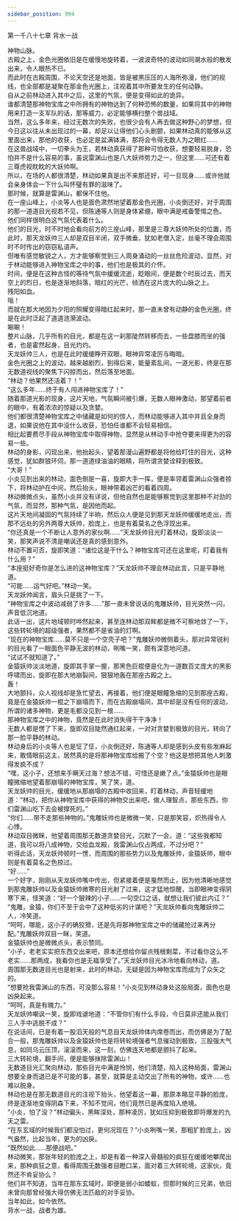 ```yaml
---
sidebar_position: 994
---
```

 第一千八十七章 背水一战


神物山脉。  
古殿之上，金色光圈依旧是在缓慢地旋转着，一波波奇特的波动如同潮水般的散发出来，令人眼热不已。  
而此时在古殿周围，不论天空还是地面，皆是被黑压压的人海所弥漫，他们的视线，也全部都是凝聚在那金色光圈上，注视着其中所要发生的任何动静。  
自从之前林动进入其中之后，这里的气氛，便是变得如此的诡异。  
谁都清楚那神物宝库之中所拥有的神物达到了何种恐怖的数量，如果将其中的神物用来打造一支军队的话，那等威力，必定能够横扫整个兽战域。  
当然，这么多年来，经过无数次的失败，也很少会有人再去做这种野心的梦想，但今日这以往从未出现过的一幕，却足以让得他们心头剧颤，如果林动真的能够从这里面出来，那他的收获，也必定是盆满钵满，那将会令得无数人为之眼红……  
在这兽战域中，一切拳头为王，若林动真获得了那种可怕收获，想要轻易脱身，恐怕并不是什么容易的事，虽说雷渊山也是八大妖帅势力之一，但这里……可还有着三尊虎视眈眈的大妖帅啊。  
所以，在场的人都很清楚，林动如果真是出不来那还好，可一旦现身……或许他就会亲身体会一下什么叫怀璧有罪的滋味了。  
那时候，就算是雷渊山，都保不住他。  
在一座山峰上，小炎等人也是面色肃然地望着那金色光圈，小炎倒还好，对于周围的那一道道目光视若不见，但陈通等人则是身体紧绷，眼中满是戒备警惕之色。  
他们同样很明白这气氛代表着什么。  
他们的目光，时不时地会看向前方的三座山峰，那里是三尊大妖帅所处的位置，而此时，那天龙妖帅三人却是双目半闭，双手微垂，犹如老僧入定，丝毫不理会周围时不时传出的窃窃私语声。  
但唯有感觉敏锐之人，方才能够察觉到三人周身涌动的一丝丝危险波动，显然，对于林动能够进入神物宝库之中的事，他们也是极其的介怀。  
时间，便是在这种古怪的等待气氛中缓缓流逝，眨眼间，便是数个时辰过去，而天空上的烈日，也是逐渐地斜落，暗红的光芒，倾洒在这片庞大的山脉之上。  
残阳如血。  
嗡！  
而就在那大地因为夕阳的照耀变得暗红起来时，那一直未曾有动静的金色光圈，终是在此时泛起了道道涟漪波动。  
唰唰！  
整片山脉，几乎所有的目光，都是在这一刹那陡然转移而去，一些盘膝而坐的强者，也是霍然起身，目光灼灼。  
天龙妖帅三人，也是在此时缓缓睁开双眼，眼神异常凌厉与晦暗。  
金色光圈之上的波动，越来越剧烈，到得后来，能量紊乱间，一道光影，终是在那无数道视线的聚焦下闪掠而出，然后落至地面。  
“林动？他果然还活着？！”  
“这么多年……终于有人闯进神物宝库了！”  
随着那道光影的现身，这片天地，气氛瞬间被引爆，无数人眼神激动，那望着前者的眼中，有着浓浓的惊疑以及贪婪。  
他们都很清楚神物宝库之中储藏是如何的惊人，而林动能够进入其中并且全身而退，如果说他在其中没什么收获，恐怕任谁都不会轻易相信。  
相比起要费尽手段从神物宝库中取得神物，显然是从林动手中抢夺要来得更为的容易一些。  
林动的身影，闪现出来，他抬起头，望着那漫山遍野都是将他给盯住的目光，这种感觉，犹如群狼环伺，那一道道绿油油的眼睛，将所谓贪婪诠释到极致。  
“大哥！”  
小炎见到出来的林动，面色倒是一喜，旋即大手一挥，便是率领着雷渊山众强者掠下，将林动护在中间，然后抬头，眼神带着凶芒的看着四周。  
林动微微点头，虽然小炎并没有详说，但他自然也是能够察觉到这里那种不对劲的气氛，而显然，那种气氛，是因他而起。  
这片天地间凝固的气氛持续了半晌，然后众人便是见到那天龙妖帅缓缓地走出，而那不远处的另外两尊大妖帅，脸庞上，也是有着莫名之色浮现出来。  
“你还真是一个不断让人意外的家伙啊……”天龙妖帅目光盯着林动，旋即淡淡一笑，那笑声说不清是嘲讽还是真的感到意外。  
林动不置可否，旋即笑道：“诸位这是干什么？神物宝库可还在这里呢，盯着我有什么用？”  
“本座挺好奇你是怎么进的这神物宝库？”天龙妖帅不理会林动此言，只是平静地道。  
“可能……运气好吧。”林动一笑。  
天龙妖帅闻言，眉头只是挑了一下。  
“神物宝库之中波动减弱了许多……”那一直未曾说话的鬼雕妖帅，目光突然一闪，声音低沉地道。  
此话一出，这片地域顿时哗然起来，甚至连林动那双眸都是微不可察地敛了一下，这些转轮境的超级强者，果然都不是省油的灯啊。  
“现在的神物宝库……莫不只是一个空壳子吧？”鬼雕妖帅微侧着头，那对异常锐利的目光看了一眼面色平静无波的林动，咧嘴一笑，颇有深意地问道。  
“试试不就知道了。”  
金猿妖帅淡淡地道，旋即其手掌一握，那黑色巨棍便是化为一道数百丈庞大的黑影呼啸而出，旋即在那大地崩裂间，狠狠地轰在那座古殿之上。  
轰！  
大地颤抖，众人视线却是急忙望去，再接着，他们便是眼瞳急缩的见到那座古殿，竟是在金猿妖帅一棍之下崩塌而下，而在古殿崩塌间，其中却是没有任何的波动，所谓的诸多神物，更是毛都没见到一根……  
那神物宝库之中的神物，竟然是在此时消失得干干净净！  
无数人都是愣了下来，旋即双目陡然通红起来，一对对贪婪到极致的目光，转向了那一脸平静的林动。  
林动身后的小炎等人也是怔了怔，小炎倒还好，陈通等人却是感到头皮有些发麻起来，敢情眼前这主，居然真的是将那神物宝库给搬了个空？他这是想把其他人刺激得发疯不成？  
“嘿，这小子，还想来手瞒天过海？想法不错，可惜还是嫩了点。”金猿妖帅也是眼瞳微缩地望着那崩塌的神物宝库，笑了笑，道。  
天龙妖帅的目光，缓缓地从那崩塌的古殿中收回来，盯着林动，声音轻缓地道：“林动，把你从神物宝库中获得的神物交出来吧，做人理智点，那些东西，你们雷渊山吃下去会被撑死的。”  
“你们……带不走那些神物的。”鬼雕妖帅也是微微一笑，只是那笑容，炽热得令人心悸。  
林动双目微眯，他望着周围那无数道贪婪目光，沉默了一会，道：“这些我都知道，我可以将八成神物，交给血龙殿，我雷渊山仅占两成，不过分吧？”  
听得此话，天龙妖帅顿时一愣，而周围的那些势力以及鬼雕妖帅，金猿妖帅，眼中则是有着莫名之色掠过。  
“好……”  
一个好字，刚刚从天龙妖帅嘴中传出，但紧接着便是戛然而止，因为他清晰地感觉到那鬼雕妖帅以及金猿妖帅微寒的目光射了过来，这才猛地惊醒，当即眼神变得阴寒下来，怪笑道：“好一个狠辣的小子……一句空口之话，就想让我们彼此内讧？”  
“鬼雕，金猿，你们不至于会中了这种低劣的计谋吧？”天龙妖帅看向鬼雕妖帅二人，冷笑道。  
“呵呵，哪能，这小子的确狡猾，还是先将那神物宝库之中的储藏抢过来再分配。”鬼雕妖帅双目一眯，笑道。  
金猿妖帅也是微微点头，表示赞同。  
“小子，老老实实把东西交出来吧，原本还想给你留点残根剩菜，不过看你这么不老实……那两成，我看你也是无福享受了。”天龙妖帅目光冰冷地看向林动，道。  
周围那无数道目光也是射来，此时的林动，无疑是因为神物宝库而成为了众矢之的。  
“想要抢我雷渊山的东西，可没那么容易！”小炎见到林动身处这般局面，面色也是凶戾起来。  
“呵呵，真是有魄力。”  
天龙妖帅嘲讽一笑，旋即戏谑地道：“不管你们有什么手段，今日莫非还能从我们三人手中逃脱不成？”  
在说话间，已是有着一股滔天般的气息自天龙妖帅体内席卷而出，而仿佛是为了配合一般，那鬼雕妖帅以及金猿妖帅也是将转轮境强者气息催动到极致，三股强大气息，如同乌云压顶，滚滚而来，这一刻，仿佛连天地都是颤抖了起来。  
三大转轮境，翻手间，便是能够抹除雷渊山！  
无数道目光汇聚向林动，那些目光中满是怜悯，他们清楚，陷入这种局面，雷渊山想要全身而退已是不可能的事，甚至，就算是主动交出了所有的神物，或许……也难以脱身。  
林动也是在那无数道目光的注视下抬头，他望着这一幕，那原本略显平静的脸庞，终是逐渐地变得阴森下来，不知不觉间，他们竟然已是再度陷入绝境。  
“小炎，怕了没？”林动偏头，黑眸深处，那种凌厉，犹如压抑到极致即将爆发的九天之雷。  
“在东玄域的时候我们都没怕过，更何况现在？”小炎咧嘴一笑，那粗犷脸庞上，凶气盎然，比起当年，更为的凶戾。  
“既然如此……那便战吧。”  
林动微笑，那张年轻的脸庞之上，却是有着一种深入骨髓般的疯狂在缓缓地攀爬出来，那种疯狂之意，看得周围无数强者目瞪口呆，面对着三大转轮境，这家伙，竟然还不肯妥协么？  
他们并不知道，当年在那东玄域时，即便是弱小如蝼蚁，但那时候的三兄弟，依旧未曾向那曾经强大得仿佛无法匹敌的对手妥协。  
当年如此，如今依然。  
背水一战，战者为雄。  
  
  
